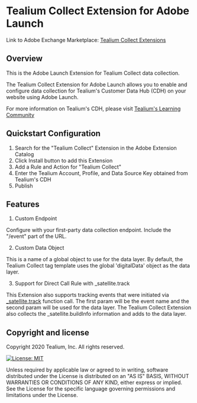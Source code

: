 # Tealium Collect Extension for Adobe Launch

Link to Adobe Exchange Marketplace: [Tealium Collect Extensions](https://exchange.adobe.com/experiencecloud.details.104217.tealium-collect-extension-for-adobe-launch.html)

## Overview

This is the Adobe Launch Extension for Tealium Collect data collection.

The Tealium Collect Extension for Adobe Launch allows you to enable and configure data collection for Tealium's Customer Data Hub (CDH) on your website using Adobe Launch.

For more information on Tealium's CDH, please visit [Tealium's Learning Community](https://community.tealiumiq.com/t5/Customer-Data-Hub/Introduction-to-Customer-Data-Hub/ta-p/17571)

## Quickstart Configuration

1. Search for the "Tealium Collect" Extension in the Adobe Extension Catalog
2. Click Install button to add this Extension
3. Add a Rule and Action for "Tealium Collect"
4. Enter the Tealium Account, Profile, and Data Source Key obtained from Tealium's CDH
5. Publish


## Features


1. Custom Endpoint

Configure with your first-party data collection endpoint.  Include the "/event" part of the URL.

2. Custom Data Object

This is a name of a global object to use for the data layer.  By default, the Tealium Collect tag template uses the global 'digitalData' object as the data layer. 

3. Support for Direct Call Rule with \_satellite.track

This Extension also supports tracking events that were initiated via [\_satellite.track](https://docs.adobe.com/content/help/en/launch/using/reference/client-side-info/launch-object-reference.html) function call.  The first param will be the event name and the second param will be used for the data layer.  The Tealium Collect Extension also collects the \_satellite.buildInfo information and adds to the data layer.

## Copyright and license

Copyright 2020 Tealium, Inc. All rights reserved.

[![License: MIT](https://img.shields.io/badge/License-MIT-yellow.svg)](https://opensource.org/licenses/MIT)

Unless required by applicable law or agreed to in writing, software
distributed under the License is distributed on an "AS IS" BASIS,
WITHOUT WARRANTIES OR CONDITIONS OF ANY KIND, either express or implied.
See the License for the specific language governing permissions and
limitations under the License.

